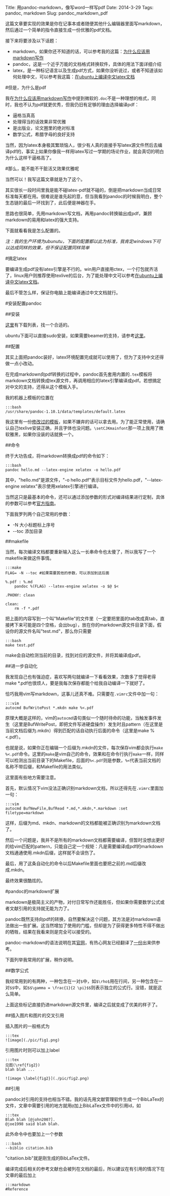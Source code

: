 Title: 用pandoc-markdown，像写word一样写pdf
Date: 2014-3-29
Tags: pandoc, markdown
Slug: pandoc_markdown_pdf

这篇文章要实现的效果是你在记事本或者随便其他什么编辑器里面写markdown，然后通过一个简单的指令直接生成一份优雅的pdf文档。

接下来将要涉及以下话题：

- markdown，如果你还不知道的话，可以参考我的这篇：[为什么应该用markdown写作]({filename}../latex/whyusemarkdown.md)
- pandoc，这是一个近乎万能的文档格式转换软件，具体的用法下面详细介绍
- latex，是一种标记语言以及生成pdf方式，如果你没听说过，或者不知道该如何处理中文，可以参考我这篇：[在ubuntu上编译中文latex文档]({filename}../latex/texchineseonlinux.md)

#但是，为什么是pdf

我在[为什么应该用markdown写作]({filename}../latex/whyusemarkdown.md)中提到微软的`.doc`不是一种理想的格式，同时，我也不认为pdf就更优秀，但我仍旧有足够的理由选择编译pdf：

- 逼格当真高
- 处理得当的话效果非常优雅
- 是出版业，论文圈里的绝对标准
- 数学公式，希腊字母的良好支持

当然，因为latex本身极其繁琐恼人，很少有人真的直接手写latex源文件然后去编译pdf的，事实上如果你像我一样用latex写过一学期的场论作业，就会真切的明白为什么这样干逼格高了。

#那么，能不能不干脏活又效果优雅呢

当然可以！我写这篇文章就是为了这个。

其实很长一段时间里我是能不碰latex-pdf就不碰的，倒是把markdown当成日常标准每天都在用。很难说是谁先起的意，但当我看到pandoc的时候我明白，整个生态链的最后一环找到了，此后便是神器在手。

思路也很简单，先用markdown写文档，再用pandoc转换输出成pdf，兼顾markdown的易用和latex的强大支持。

下面就看看我是怎么配置的。

*注：我的生产环境为ubunutu，下面的配置都以此为标准，我肯定windows下可以达成同样的效果，但不保证配置同样简单*

#搞定latex

要编译生成pdf没有latex引擎是不行的。win用户直接用ctex，一个打包就齐活了，linux用户则推荐使用texlive的后台，为了能处理中文可以参考[在ubuntu上编译中文latex文档]({filename}../latex/texchineseonlinux.md)。

最后不管怎么样，保证你电脑上能编译通过中文文档就行。

#安装配置pandoc

##安装

[这里](http://code.google.com/p/pandoc/downloads/list)有下载列表，找一个合适的。

ubuntu下面可以直接sudo安装，如果需要beamer的支持，请参考[这里](http://yanping.me/cn/blog/2012/03/13/pandoc/)。

##配置

其实上面把pandoc装好，latex环境配置完成就可以使用了，但为了支持中文还得做一点小改动。

在完成markdown向pdf转换的过程中，pandoc首先套用内置的`.tex`模板将markdown文档转换成tex源文件，再调用相应的latex引擎编译成pdf。若想搞定对中文的支持，还得从这个模板入手。

我的机器上模板的位置在

    :::bash
    /usr/share/pandoc-1.10.1/data/templates/default.latex

我这里有一份[修改过的模板](https://gist.github.com/yangsan/9686706)，如果不嫌弃的话可以拿去用。为了能正常使用，请确认自己texlive安装正确，并且字体也没问题。`\setCJKmainfont`那一项上我用了微软雅黑，如果你没装的话就换一个。

##命令

终于大功告成，将markdown转换成pdf的命令如下：

    :::bash
    pandoc hello.md --latex-engine xelatex -o hello.pdf

其中，"hello.md"是源文件，"-o hello.pdf"表示目标文件为hello.pdf，"--latex-engine xelatex"表示使用xelatex引擎进行编译。

当然这只是最基本的命令，还可以通过添加参数的形式对编译结果进行定制，具体的参数可以参考[官方指南](http://johnmacfarlane.net/pandoc/README.html)。

下面我罗列两个自己常用的参数：

- -N 大小标题标上序号
- --toc 添加目录

##makefile

当然，每次编译文档都要重新输入这么一长串命令也太傻了，所以我写了一个makefile来做这件事情。

    :::make
    FLAG= -N --toc #如果需要其他的参数，可以添加到这后面

    %.pdf : %.md
        pandoc %(FLAG) --latex-engine xelatex -o $@ $<

    .PHONY: clean

    clean:
        rm -f *.pdf

把上面的内容写到一个叫"Makefile"的文件里（一定要把里面的tab改成真tab，直接拷下来可能是四个空格，会出bug），放在你的markdown源文件目录下面，假设你的源文件名叫"test.md"，那么你只需要

    :::bash
    make test.pdf

make会自动检测当前的目录，找到对应的源文件，并将其编译成pdf。

##进一步自动化

我发现自己也有强迫症，喜欢写两句就编译一下看看效果，次数多了觉得老得make *.pdf也很烦人，要是我每次保存都能个给我自动编译一下就好了。

恰巧我用vim写markdown，这事儿还真不难。只需要在`.vimrc`文件中加一句：

    :::vim
    autocmd BufWritePost *.mkdn make %<.pdf

原理大概是这样的，vim的`autocmd`语句类似一个随时待命的功能，当触发事件发生（这里是BufWritePost，即把文件写进硬盘操作）发生时且pattern（在这里是当前文档后缀为.mkdn）得到匹配的话自动执行后面的命令（这里是make %<.pdf）。

也就是说，如果你正在编辑一个后缀为.mkdn的文件，每次保存vim都会执行`make %<.pdf`命令。这里的`make`是vim自己的命令，效果和在命令行执行`make`一样，同样可以检测出当前目录下的Makefile，后面的`%<.pdf`则是参数，`%<`代表当前文档的名称不带后缀，和Makefile的用法类似。

这里面有些地方需要注意。

首先，默认情况下vim没法正确识别markdown文档，所以还得先在`.vimrc`里面加一句：

    :::vim
    autocmd BufNewFile,BufRead *.md,*.mkdn,*.markdown :set filetype=markdown

这样，后缀为md、mkdn、markdown的文档都能被正确识别为markdown文档了。

然后一个问题是，我并不是所有的markdown文档都需要编译，但暂时没想出更好的给vim匹配的pattern，只能自己定一个规矩：凡是需要编译成pdf的markdown文档通通使用.mkdn后缀，这样就不会误伤了。

最后，用了这条自动化的命令以后Makefile里面也要把之前的.md后缀改成.mkdn。

最终效果很酷炫的。

#pandoc的markdown扩展

markdown是极简主义的产物，对付日常写作还能胜任，但如果你需要数学公式或者文献引用的支持就无能为力了。

pandoc既然支持向pdf的转换，自然要解决这个问题，其方法是对markdown语法做出一些扩展。这当然增加了使用的门槛，但却是为了获得更多特性不得不做出的牺牲，结果在我看来则是完全可以接受的。

pandoc-markdown的语法说明在其[官网](http://johnmacfarlane.net/pandoc/README.html)，有热心网友已经翻译了[一份](http://pages.tzengyuxio.me/pandoc/)出来供参考。

下面列举我常用的扩展，稍作说明。

##数学公式

我经常用到的有两种，一种包含在一对`$`中，如`$\rho$`用在行间，另一种包含在一对`$$`中，如`$$\gamma = \frac{1}{2 \pi}$$`则表示独立的公式行。没错，就是这么简单。

上面这些标记直接扔进markdown源文件里，编译之后就变成了优美的样子了。

##插入图片和图片的交叉引用

插入图片的一般格式为

    :::tex
    ![image](./pic/fig1.png)

引用图片时则可以加上label

    :::tex
    见图(\ref{fig2})
    blah blah ...

    ![image \label{fig2}](./pic/fig2.png)

##引用

pandoc对引用的支持也相当不错。我的话先用文献管理软件生成一个BibLaTex的文件，文章中需要引用的地方就用`@`加上BibLaTex文件中的引用id，如

    :::tex
    Blah blah [@john2007].
    @joe1998 said blah blah.

此外命令中也要加上一个参数

    :::bash
    --biblio citation.bib

"citatiion.bib"就是刚生成的BibLaTex文件。

编译完成后相关的参考文献也会被列在文档的最后，所以建议在有引用的情况下在文章的最后加上

    :::markdown
    #Reference
